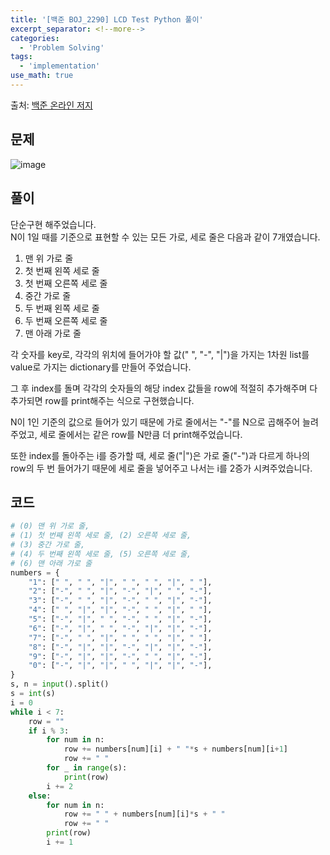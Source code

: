 ```yaml
---
title: '[백준 BOJ_2290] LCD Test Python 풀이'
excerpt_separator: <!--more-->
categories:
  - 'Problem Solving'
tags:
  - 'implementation'
use_math: true
---
```


출처: [백준 온라인 저지](https://www.acmicpc.net/problem/2290)

## 문제

![image](https://user-images.githubusercontent.com/59808674/172607713-88f93ca5-cce5-4216-b8cf-12fd72c7c56e.png)

## 풀이

단순구현 해주었습니다.  
N이 1일 때를 기준으로 표현할 수 있는 모든 가로, 세로 줄은 다음과 같이 7개였습니다.

1.  맨 위 가로 줄
2.  첫 번째 왼쪽 세로 줄
3.  첫 번째 오른쪽 세로 줄
4.  중간 가로 줄
5.  두 번째 왼쪽 세로 줄
6.  두 번째 오른쪽 세로 줄
7.  맨 아래 가로 줄

각 숫자를 key로, 각각의 위치에 들어가야 할 값(" ", "-", "\|")을 가지는 1차원 list를 value로 가지는 dictionary를 만들어 주었습니다.

그 후 index를 돌며 각각의 숫자들의 해당 index 값들을 row에 적절히 추가해주며 다 추가되면 row를 print해주는 식으로 구현했습니다.

N이 1인 기준의 값으로 들어가 있기 때문에 가로 줄에서는 "-"를 N으로 곱해주어 늘려주었고, 세로 줄에서는 같은 row를 N만큼 더 print해주었습니다.

또한 index를 돌아주는 i를 증가할 때, 세로 줄("\|")은 가로 줄("-")과 다르게 하나의 row의 두 번 들어가기 때문에 세로 줄을 넣어주고 나서는 i를 2증가 시켜주었습니다.

## 코드

```python
# (0) 맨 위 가로 줄,
# (1) 첫 번째 왼쪽 세로 줄, (2) 오른쪽 세로 줄,
# (3) 중간 가로 줄,
# (4) 두 번째 왼쪽 세로 줄, (5) 오른쪽 세로 줄,
# (6) 맨 아래 가로 줄
numbers = {
    "1": [" ", " ", "|", " ", " ", "|", " "],
    "2": ["-", " ", "|", "-", "|", " ", "-"],
    "3": ["-", " ", "|", "-", " ", "|", "-"],
    "4": [" ", "|", "|", "-", " ", "|", " "],
    "5": ["-", "|", " ", "-", " ", "|", "-"],
    "6": ["-", "|", " ", "-", "|", "|", "-"],
    "7": ["-", " ", "|", " ", " ", "|", " "],
    "8": ["-", "|", "|", "-", "|", "|", "-"],
    "9": ["-", "|", "|", "-", " ", "|", "-"],
    "0": ["-", "|", "|", " ", "|", "|", "-"],
}
s, n = input().split()
s = int(s)
i = 0
while i < 7:
    row = ""
    if i % 3:
        for num in n:
            row += numbers[num][i] + " "*s + numbers[num][i+1]
            row += " "
        for _ in range(s):
            print(row)
        i += 2
    else:
        for num in n:
            row += " " + numbers[num][i]*s + " "
            row += " "
        print(row)
        i += 1
```
